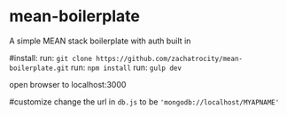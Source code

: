 # mean-boilerplate
A simple MEAN stack boilerplate with auth built in

#install:
run: `git clone https://github.com/zachatrocity/mean-boilerplate.git`
run: `npm install`
run: `gulp dev`

open browser to localhost:3000

#customize
change the url in `db.js` to be `'mongodb://localhost/MYAPNAME'` 